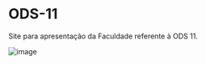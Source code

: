 # ODS-11
Site para apresentação da Faculdade referente à ODS 11.

![image](https://user-images.githubusercontent.com/99897654/196051302-ad8c33b0-f99f-4be2-8c31-a8f00b60c411.png)
